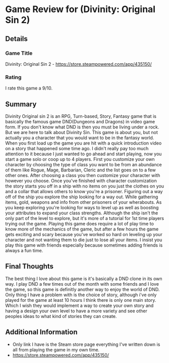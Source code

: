 # Game Review for (Divinity: Original Sin 2)

## Details

### Game Title
Divinity: Original Sin 2 - https://store.steampowered.com/app/435150/

### Rating
I rate this game a 9/10.

## Summary
  Divinity Original sin 2 is an RPG, Turn-based, Story, Fantasy game that is basically the famous game DND(Dungeons and Dragons)
in video game form. If you don't know what DND is then you must be living under a rock. But we are here to talk about Divinity Sin.
This game is about you, but not actually you a character that you would want to be in the fantasy world.
  When you first load up the game you are hit with a quick introduction video on a story that happened some time ago. I didn't really
pay too much attention to it because I just wanted to go ahead and start playing, now you start a game solo or coop up to 4 players.
First you customize your own character by choosing the type of class you want to be from an abundance of them like Rogue, Mage, Barbarian,
Cleric and the list goes on to a few other ones. After choosing a class you then customize your character with however you choose. Once
you've finished with character customization the story starts you off in a ship with no items on you just the clothes on you and a collar
that allows others to know you're a prisoner.
  Figuring out a way off of the ship you explore the ship looking for a way out. While gathering items, gold, weapons and info from
other prisoners of your wherabouts. As you keep exploring you're looking for ways to level up as well as boosting your attributes to 
expand your class strengths. Although the ship isn't the only part of the level to explore, but it's more of a tutorial for 1st time
players trying out the game. Playing this game does require a lot of play time to know more of the mechanics of the game, but after
a few hours the game gets exciting and scary because you've worked so hard on leveling up your character and not wanting them to die
just to lose all your items. I insist you play this game with friends especially because sometimes adding friends is always a fun time.

## Final Thoughts
The best thing I love about this game is it's basically a DND clone in its own way. I play DND a few times out of the month with some
friends and I love the game, so this game is definitly another way to enjoy the world of DND. Only thing I have a problem with is the
choice of story, although i've only played for the game at least 10 hours I think there is only one main story. Which I wish they
would implement a way to create your own story and having a design your own level to have a more variety and see other peoples ideas
to what kind of stories they can create.

## Additional Information
- Only link I have is the Steam store page everything I've written down is all from playing the game in my own time.
- https://store.steampowered.com/app/435150/

